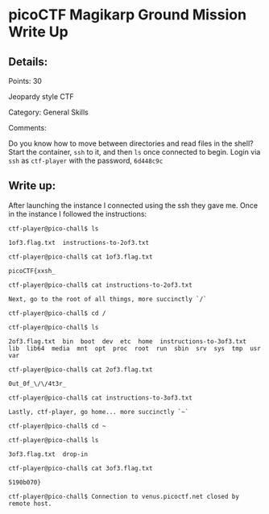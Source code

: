 # picoCTF Magikarp Ground Mission Write Up

## Details:
Points: 30

Jeopardy style CTF

Category: General Skills

Comments:

Do you know how to move between directories and read files in the shell? Start the container, `ssh` to it, and then `ls` once connected to begin. Login via `ssh` as `ctf-player` with the password, `6d448c9c`

## Write up:

After launching the instance I connected using the ssh they gave me. Once in the instance I followed the instructions:

```
ctf-player@pico-chall$ ls

1of3.flag.txt  instructions-to-2of3.txt

ctf-player@pico-chall$ cat 1of3.flag.txt 

picoCTF{xxsh_

ctf-player@pico-chall$ cat instructions-to-2of3.txt 

Next, go to the root of all things, more succinctly `/`

ctf-player@pico-chall$ cd /

ctf-player@pico-chall$ ls

2of3.flag.txt  bin  boot  dev  etc  home  instructions-to-3of3.txt  lib  lib64  media  mnt  opt  proc  root  run  sbin  srv  sys  tmp  usr  var

ctf-player@pico-chall$ cat 2of3.flag.txt 

0ut_0f_\/\/4t3r_

ctf-player@pico-chall$ cat instructions-to-3of3.txt 

Lastly, ctf-player, go home... more succinctly `~`

ctf-player@pico-chall$ cd ~

ctf-player@pico-chall$ ls

3of3.flag.txt  drop-in

ctf-player@pico-chall$ cat 3of3.flag.txt 

5190b070}

ctf-player@pico-chall$ Connection to venus.picoctf.net closed by remote host.
```